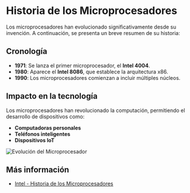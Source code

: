 # Historia de los Microprocesadores

Los microprocesadores han evolucionado significativamente desde su invención. A continuación, se presenta un breve resumen de su historia:

## Cronología

- **1971**: Se lanza el primer microprocesador, el **Intel 4004**.
- **1980**: Aparece el **Intel 8086**, que establece la arquitectura x86.
- **1990**: Los microprocesadores comienzan a incluir múltiples núcleos.

## Impacto en la tecnología

Los microprocesadores han revolucionado la computación, permitiendo el desarrollo de dispositivos como:

- **Computadoras personales**
- **Teléfonos inteligentes**
- **Dispositivos IoT**

![Evolución del Microprocesador](https://example.com/evolucion.jpg) <!-- Reemplaza con una URL válida -->

## Más información

- [Intel - Historia de los Microprocesadores](https://www.intel.com/content/www/us/en/history/microprocessors.html)
